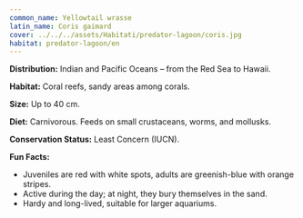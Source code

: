 ```yaml
---
common_name: Yellowtail wrasse
latin_name: Coris gaimard
cover: ../../../assets/Habitati/predator-lagoon/coris.jpg
habitat: predator-lagoon/en
---
```

**Distribution:** Indian and Pacific Oceans – from the Red Sea to Hawaii.

**Habitat:** Coral reefs, sandy areas among corals.

**Size:** Up to 40 cm.

**Diet:** Carnivorous. Feeds on small crustaceans, worms, and mollusks.

**Conservation Status:** Least Concern (IUCN).

**Fun Facts:**
- Juveniles are red with white spots, adults are greenish-blue with orange stripes.
- Active during the day; at night, they bury themselves in the sand.
- Hardy and long-lived, suitable for larger aquariums.
